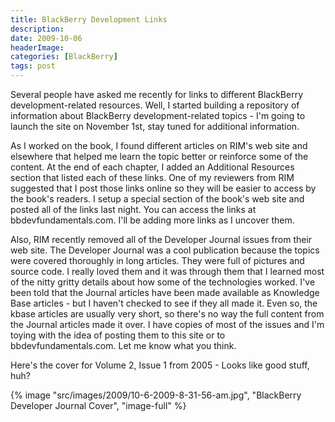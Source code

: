 ```yaml
---
title: BlackBerry Development Links
description: 
date: 2009-10-06
headerImage: 
categories: [BlackBerry]
tags: post
---
```


Several people have asked me recently for links to different BlackBerry development-related resources. Well, I started building a repository of information about BlackBerry development-related topics - I'm going to launch the site on November 1st, stay tuned for additional information.

As I worked on the book, I found different articles on RIM's web site and elsewhere that helped me learn the topic better or reinforce some of the content. At the end of each chapter, I added an Additional Resources section that listed each of these links. One of my reviewers from RIM suggested that I post those links online so they will be easier to access by the book's readers. I setup a special section of the book's web site and posted all of the links last night. You can access the links at bbdevfundamentals.com. I'll be adding more links as I uncover them.

Also, RIM recently removed all of the Developer Journal issues from their web site. The Developer Journal was a cool publication because the topics were covered thoroughly in long articles. They were full of pictures and source code. I really loved them and it was through them that I learned most of the nitty gritty details about how some of the technologies worked. I've been told that the Journal articles have been made available as Knowledge Base articles - but I haven't checked to see if they all made it. Even so, the kbase articles are usually very short, so there's no way the full content from the Journal articles made it over. I have copies of most of the issues and I'm toying with the idea of posting them to this site or to bbdevfundamentals.com. Let me know what you think.

Here's the cover for Volume 2, Issue 1 from 2005 - Looks like good stuff, huh?

{% image "src/images/2009/10-6-2009-8-31-56-am.jpg", "BlackBerry Developer Journal Cover", "image-full" %}
